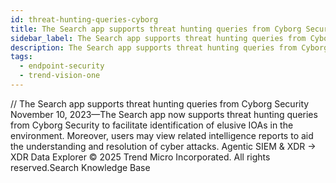 ```yaml
---
id: threat-hunting-queries-cyborg
title: The Search app supports threat hunting queries from Cyborg Security
sidebar_label: The Search app supports threat hunting queries from Cyborg Security
description: The Search app supports threat hunting queries from Cyborg Security
tags:
  - endpoint-security
  - trend-vision-one
---
```


/*<![CDATA[*/ $('#title').html($('meta[name=map-description]').attr('content')); /*]]>*/ The Search app supports threat hunting queries from Cyborg Security November 10, 2023—The Search app now supports threat hunting queries from Cyborg Security to facilitate identification of elusive IOAs in the environment. Moreover, users may view related intelligence reports to aid the understanding and resolution of cyber attacks. Agentic SIEM & XDR → XDR Data Explorer © 2025 Trend Micro Incorporated. All rights reserved.Search Knowledge Base